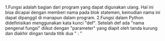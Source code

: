 1.Fungsi adalah bagian dari program yang dapat digunakan ulang. Hal ini bisa dicapai dengan memberi nama pada blok statemen, kemudian nama ini dapat dipanggil di manapun dalam program. 
2.Fungsi dalam Python didefinisikan menggunakan kata kunci "def". Setelah def ada "nama pengenal fungsi" diikut dengan "parameter" yang diapit oleh tanda kurung dan diakhir dingan tanda titik dua " : "